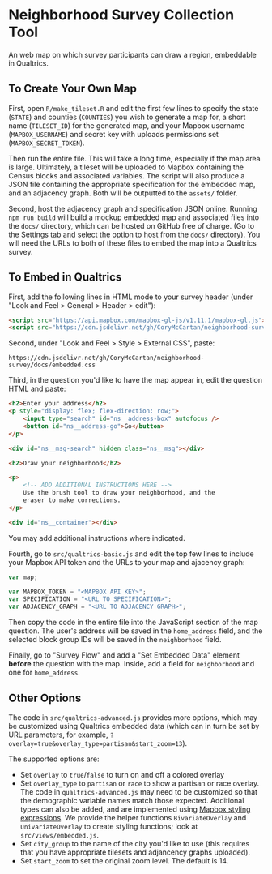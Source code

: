 # Neighborhood Survey Collection Tool

An web map on which survey participants can draw a region, embeddable in Qualtrics.

## To Create Your Own Map
First, open `R/make_tileset.R` and edit the first few lines to specify the
state (`STATE`) and counties (`COUNTIES`) you wish to generate a map for, a
short name (`TILESET_ID`) for the generated map, and your Mapbox username
(`MAPBOX_USERNAME`) and secret key with uploads permissions set
(`MAPBOX_SECRET_TOKEN`).

Then run the entire file.  This will take a long time, especially if the map
area is large. Ultimately, a tileset will be uploaded to Mapbox containing the
Census blocks and associated variables. The script will also produce a JSON
file containing the appropriate specification for the embedded map, and an
adjacency graph. Both will be outputted to the `assets/` folder.

Second, host the adjacency graph and specification JSON online. Running
`npm run build` will build a mockup embedded map and associated files into
the `docs/` directory, which can be hosted on GitHub free of charge. (Go to the
Settings tab and select the option to host from the `docs/` directory). 
You will need the URLs to both of these files to embed the map into a Qualtrics
survey.

## To Embed in Qualtrics

First, add the following lines in HTML mode to your survey header 
(under "Look and Feel > General > Header > edit"):

```html
<script src="https://api.mapbox.com/mapbox-gl-js/v1.11.1/mapbox-gl.js"></script>
<script src="https://cdn.jsdelivr.net/gh/CoryMcCartan/neighborhood-survey/docs/embedded.js"></script>
```

Second, under "Look and Feel > Style > External CSS", paste:
```
https://cdn.jsdelivr.net/gh/CoryMcCartan/neighborhood-survey/docs/embedded.css
```

Third, in the question you'd like to have the map appear in, edit the question HTML
and paste:
```html
<h2>Enter your address</h2>
<p style="display: flex; flex-direction: row;">
    <input type="search" id="ns__address-box" autofocus />
    <button id="ns__address-go">Go</button>
</p>

<div id="ns__msg-search" hidden class="ns__msg"></div>

<h2>Draw your neighborhood</h2>

<p> 
    <!-- ADD ADDITIONAL INSTRUCTIONS HERE -->
    Use the brush tool to draw your neighborhood, and the
    eraser to make corrections.
</p>

<div id="ns__container"></div>
```
You may add additional instructions where indicated. 

Fourth, go to `src/qualtrics-basic.js` and edit the top few lines to
include your Mapbox API token and the URLs to your map and ajacency graph:
```js
var map; 

var MAPBOX_TOKEN = "<MAPBOX API KEY>";
var SPECIFICATION = "<URL TO SPECIFICATION>";
var ADJACENCY_GRAPH = "<URL TO ADJACENCY GRAPH>";
```
Then copy the code in the entire file into the JavaScript section of the
map question.  The user's address will be saved in the `home_address` field,
and the selected block group IDs will be saved in the `neighborhood` field.

Finally, go to "Survey Flow" and add a "Set Embedded Data" element **before**
the question with the map. Inside, add a field for `neighborhood` and one for
`home_address`.

## Other Options
The code in `src/qualtrics-advanced.js` provides more options, which may be
customized using Qualtrics embedded data (which can in turn be set by URL parameters,
for example, `?overlay=true&overlay_type=partisan&start_zoom=13`).

The supported options are:

- Set `overlay` to `true`/`false` to turn on and off a colored overlay
- Set `overlay_type` to `partisan` or `race` to show a partisan or race overlay.
The code in `qualtrics-advanced.js` may need to be customized so that the demographic
variable names match those expected. Additional types can also be added, and are
implemented using 
[Mapbox styling expressions](https://docs.mapbox.com/mapbox-gl-js/style-spec/expressions/). 
We provide the helper functions `BivariateOverlay` and `UnivariateOverlay` to
create styling functions; look at `src/views/embedded.js`.
- Set `city_group` to the name of the city you'd like to use (this requires that
you have appropriate tilesets and adjancency graphs uploaded).
- Set `start_zoom` to set the original zoom level. The default is 14.

